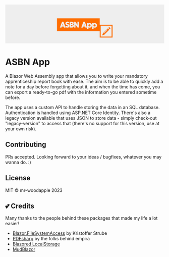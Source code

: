 ![ASBN app logo, orange on light grey background](https://github.com/mr-woodapple/ASBNApp/blob/main/assets/logo-asbnapp/Logo-Wide-Orange-wBG.png)
# ASBN App
A Blazor Web Assembly app that allows you to write your mandatory apprenticeship report book with ease. The aim is to be able to quickly add a note for a day before forgetting about it, and when the time has come, you can export a ready-to-go pdf with the information you entered sometime before.

The app uses a custom API to handle storing the data in an SQL database. Authentication is handled using ASP.NET Core Identity. There's also a legacy version available that uses JSON to store data - simply check-out "legacy-version" to access that (there's no support for this version, use at your own risk).

## Contributing
PRs accepted. Looking forward to your ideas / bugfixes, whatever you may wanna do. :)

## License
MIT © mr-woodapple 2023

## 💕 Credits
Many thanks to the people behind these packages that made my life a lot easier! 

- [Blazor.FileSystemAccess](https://github.com/KristofferStrube/Blazor.FileSystemAccess) by Kristoffer Strube
- [PDFsharp](https://github.com/empira/PDFsharp) by the folks behind empira
- [Blazored LocalStorage](https://github.com/Blazored/LocalStorage)
- [MudBlazor](https://mudblazor.com/)
